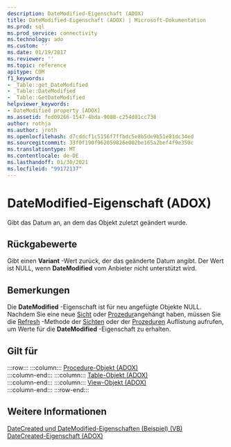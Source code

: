 ```yaml
---
description: DateModified-Eigenschaft (ADOX)
title: DateModified-Eigenschaft (ADOX) | Microsoft-Dokumentation
ms.prod: sql
ms.prod_service: connectivity
ms.technology: ado
ms.custom: ''
ms.date: 01/19/2017
ms.reviewer: ''
ms.topic: reference
apitype: COM
f1_keywords:
- _Table::get_DateModified
- _Table::DateModified
- _Table::GetDateModified
helpviewer_keywords:
- DateModified property [ADOX]
ms.assetid: fed09266-1547-4bda-9088-c254d81cc738
author: rothja
ms.author: jroth
ms.openlocfilehash: d7cddcf1c5156f7ffbdc5e8b5de9b51e81dc34ed
ms.sourcegitcommit: 33f0f190f962059826e002be165a2bef4f9e350c
ms.translationtype: MT
ms.contentlocale: de-DE
ms.lasthandoff: 01/30/2021
ms.locfileid: "99172137"
---
```

# <a name="datemodified-property-adox"></a>DateModified-Eigenschaft (ADOX)
Gibt das Datum an, an dem das Objekt zuletzt geändert wurde.  
  
## <a name="return-values"></a>Rückgabewerte  
 Gibt einen **Variant** -Wert zurück, der das geänderte Datum angibt. Der Wert ist NULL, wenn **DateModified** vom Anbieter nicht unterstützt wird.  
  
## <a name="remarks"></a>Bemerkungen  
 Die **DateModified** -Eigenschaft ist für neu angefügte Objekte NULL. Nachdem Sie eine neue [Sicht](./view-object-adox.md) oder [Prozedur](./procedure-object-adox.md)angehängt haben, müssen Sie die [Refresh](../ado-api/refresh-method-ado.md) -Methode der [Sichten](./views-collection-adox.md) oder der [Prozeduren](./procedures-collection-adox.md) Auflistung aufrufen, um Werte für die **DateModified** -Eigenschaft zu erhalten.  
  
## <a name="applies-to"></a>Gilt für  

:::row:::
    :::column:::
        [Procedure-Objekt (ADOX)](./procedure-object-adox.md)  
    :::column-end:::
    :::column:::
        [Table-Objekt (ADOX)](./table-object-adox.md)  
    :::column-end:::
    :::column:::
        [View-Objekt (ADOX)](./view-object-adox.md)  
    :::column-end:::
:::row-end:::

## <a name="see-also"></a>Weitere Informationen  
 [DateCreated und DateModified-Eigenschaften (Beispiel) (VB)](./datecreated-and-datemodified-properties-example-vb.md)   
 [DateCreated-Eigenschaft (ADOX)](./datecreated-property-adox.md)